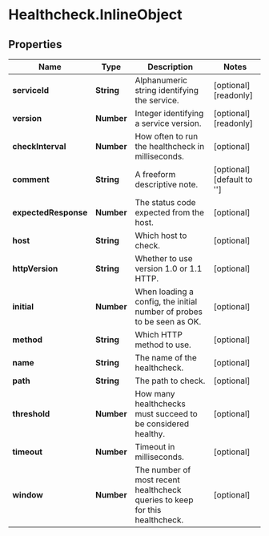 # Healthcheck.InlineObject

## Properties

Name | Type | Description | Notes
------------ | ------------- | ------------- | -------------
**serviceId** | **String** | Alphanumeric string identifying the service. | [optional] [readonly] 
**version** | **Number** | Integer identifying a service version. | [optional] [readonly] 
**checkInterval** | **Number** | How often to run the healthcheck in milliseconds. | [optional] 
**comment** | **String** | A freeform descriptive note. | [optional] [default to &#39;&#39;]
**expectedResponse** | **Number** | The status code expected from the host. | [optional] 
**host** | **String** | Which host to check. | [optional] 
**httpVersion** | **String** | Whether to use version 1.0 or 1.1 HTTP. | [optional] 
**initial** | **Number** | When loading a config, the initial number of probes to be seen as OK. | [optional] 
**method** | **String** | Which HTTP method to use. | [optional] 
**name** | **String** | The name of the healthcheck. | [optional] 
**path** | **String** | The path to check. | [optional] 
**threshold** | **Number** | How many healthchecks must succeed to be considered healthy. | [optional] 
**timeout** | **Number** | Timeout in milliseconds. | [optional] 
**window** | **Number** | The number of most recent healthcheck queries to keep for this healthcheck. | [optional] 


